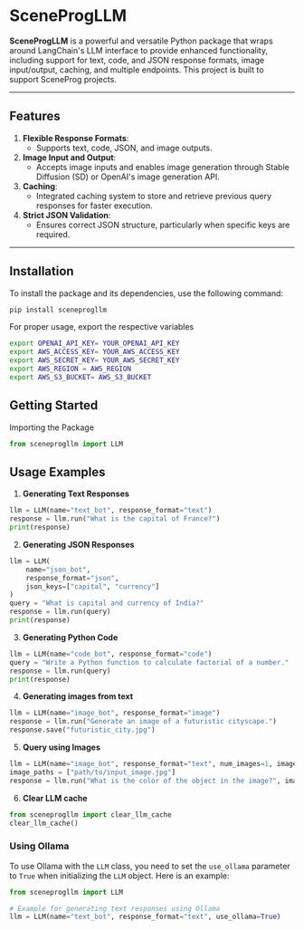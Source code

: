 # **SceneProgLLM**

**SceneProgLLM** is a powerful and versatile Python package that wraps around LangChain's LLM interface to provide enhanced functionality, including support for text, code, and JSON response formats, image input/output, caching, and multiple endpoints. This project is built to support SceneProg projects. 

---

## **Features**
1. **Flexible Response Formats**: 
   - Supports text, code, JSON, and image outputs.
2. **Image Input and Output**: 
   - Accepts image inputs and enables image generation through Stable Diffusion (SD) or OpenAI's image generation API.
3. **Caching**: 
   - Integrated caching system to store and retrieve previous query responses for faster execution.
4. **Strict JSON Validation**: 
   - Ensures correct JSON structure, particularly when specific keys are required.
---

## **Installation**
To install the package and its dependencies, use the following command:
```bash
pip install sceneprogllm
```

For proper usage, export the respective variables
```bash
export OPENAI_API_KEY= YOUR_OPENAI_API_KEY
export AWS_ACCESS_KEY= YOUR_AWS_ACCESS_KEY
export AWS_SECRET_KEY= YOUR_AWS_SECRET_KEY
export AWS_REGION = AWS_REGION
export AWS_S3_BUCKET= AWS_S3_BUCKET
```

## **Getting Started**
Importing the Package
```python
from sceneprogllm import LLM
```

## **Usage Examples**
1. **Generating Text Responses**
```python
llm = LLM(name="text_bot", response_format="text")
response = llm.run("What is the capital of France?")
print(response)
```
2. **Generating JSON Responses**
```python
llm = LLM(
    name="json_bot",
    response_format="json",
    json_keys=["capital", "currency"]
)
query = "What is capital and currency of India?"
response = llm.run(query)
print(response)
```
3. **Generating Python Code**
```python
llm = LLM(name="code_bot", response_format="code")
query = "Write a Python function to calculate factorial of a number."
response = llm.run(query)
print(response)
```
4. **Generating images from text**
```python
llm = LLM(name="image_bot", response_format="image")
response = llm.run("Generate an image of a futuristic cityscape.")
response.save("futuristic_city.jpg")
```
5. **Query using Images**
```python
llm = LLM(name="image_bot", response_format="text", num_images=1, image_generator="SD")
image_paths = ["path/to/input_image.jpg"]
response = llm.run("What is the color of the object in the image?", image_paths=image_paths)
```
6. **Clear LLM cache**
```python
from sceneprogllm import clear_llm_cache
clear_llm_cache()
```


### **Using Ollama**

To use Ollama with the `LLM` class, you need to set the `use_ollama` parameter to `True` when initializing the `LLM` object. Here is an example:

```python
from sceneprogllm import LLM

# Example for generating text responses using Ollama
llm = LLM(name="text_bot", response_format="text", use_ollama=True)
```